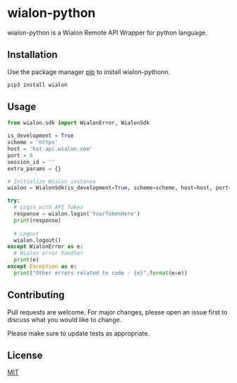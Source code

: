 # wialon-python

wialon-python is a Wialon Remote API Wrapper for python language.

## Installation

Use the package manager [pip](https://pypi.org/) to install wialon-pythonn.

```bash
pip3 install wialon
```

## Usage

```python
from wialon.sdk import WialonError, WialonSdk

is_development = True
scheme = 'https'
host = 'hst-api.wialon.com'
port = 0
session_id = ''
extra_params = {}

# Initialize Wialon instance
wialon = WialonSdk(is_development=True, scheme=scheme, host=host, port=port, session_id=session_id, extra_params=extra_params)

try:
  # Login with API Token
  response = wialon.login('YourTokenHere')
  print(response)
  
  # Logout
  wialon.logout()
except WialonError as e:
  # Wialon error handler
  print(e)
except Exception as e:
  print("Other errors related to code - {e}".format(e=e))

```

## Contributing
Pull requests are welcome. For major changes, please open an issue first to discuss what you would like to change.

Please make sure to update tests as appropriate.

## License
[MIT](https://choosealicense.com/licenses/mit/)